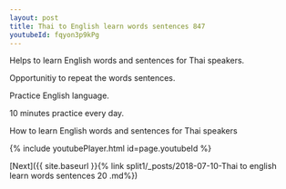 ```yaml
---
layout: post
title: Thai to English learn words sentences 847 
youtubeId: fqyon3p9kPg
---
```

 
 
Helps to learn English words and sentences for Thai speakers.

Opportunitiy to repeat the words sentences. 

Practice English language. 
 
10 minutes practice every day. 
 
How to learn English words and sentences for Thai speakers 
 
{% include youtubePlayer.html id=page.youtubeId %}
 
 
[Next]({{ site.baseurl }}{% link  split1/_posts/2018-07-10-Thai to english learn words sentences 20 .md%})
 
